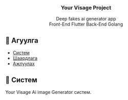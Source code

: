 <h3 align="center"> Your Visage Project </h3>

<p align="center"> Deep fakes ai generator app <br> Front-End Flutter Back-End Golang </p>


## 📝 Агуулга

- [Систем](#about)
- [Шаардлага](#getting_started)
- [Ажлуулах](#run)


## 🧐 Систем <a name = "about"></a>

Your Visage Ai image Generator систем.
